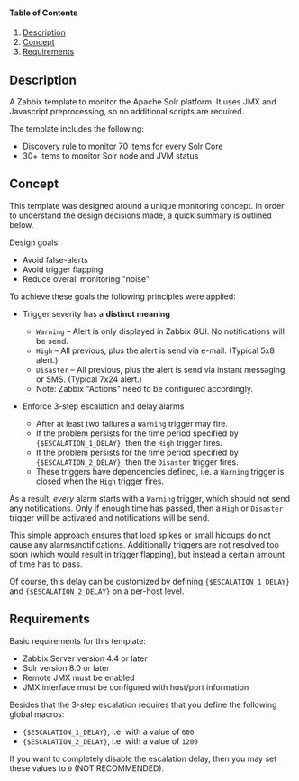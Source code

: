 #### Table of Contents

1. [Description](#description)
1. [Concept](#concept)
1. [Requirements](#requirements)

## Description

A Zabbix template to monitor the Apache Solr platform. It uses JMX and
Javascript preprocessing, so no additional scripts are required.

The template includes the following:

* Discovery rule to monitor 70 items for every Solr Core
* 30+ items to monitor Solr node and JVM status

## Concept

This template was designed around a unique monitoring concept. In order
to understand the design decisions made, a quick summary is outlined below.

Design goals:

* Avoid false-alerts
* Avoid trigger flapping
* Reduce overall monitoring "noise"

To achieve these goals the following principles were applied:

* Trigger severity has a **distinct meaning**
  * `Warning` – Alert is only displayed in Zabbix GUI. No notifications will be send.
  * `High` – All previous, plus the alert is send via e-mail. (Typical 5x8 alert.)
  * `Disaster` – All previous, plus the alert is send via instant messaging or SMS. (Typical 7x24 alert.)
  * Note: Zabbix "Actions" need to be configured accordingly.

* Enforce 3-step escalation and delay alarms
  * After at least two failures a `Warning` trigger may fire.
  * If the problem persists for the time period specified by `{$ESCALATION_1_DELAY}`, then the `High` trigger fires.
  * If the problem persists for the time period specified by `{$ESCALATION_2_DELAY}`, then the `Disaster` trigger fires.
  * These triggers have dependencies defined, i.e. a `Warning` trigger is closed when the `High` trigger fires.

As a result, *every* alarm starts with a `Warning` trigger, which should
not send any notifications. Only if enough time has passed, then a `High`
or `Disaster` trigger will be activated and notifications will be send.

This simple approach ensures that load spikes or small hiccups do not
cause any alarms/notifications. Additionally triggers are not resolved
too soon (which would result in trigger flapping), but instead a certain
amount of time has to pass.

Of course, this delay can be customized by defining `{$ESCALATION_1_DELAY}`
and `{$ESCALATION_2_DELAY}` on a per-host level.

## Requirements

Basic requirements for this template:

* Zabbix Server version 4.4 or later
* Solr version 8.0 or later
* Remote JMX must be enabled
* JMX interface must be configured with host/port information

Besides that the 3-step escalation requires that you define the following
global macros:

* `{$ESCALATION_1_DELAY}`, i.e. with a value of `600`
* `{$ESCALATION_2_DELAY}`, i.e. with a value of `1200`

If you want to completely disable the escalation delay, then you may
set these values to `0` (NOT RECOMMENDED).
